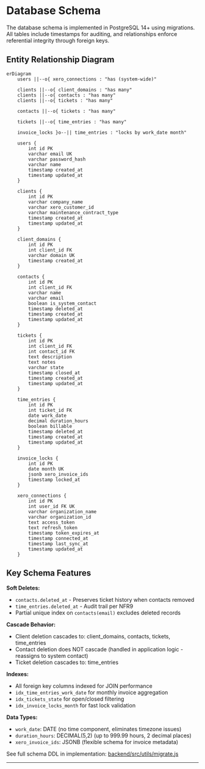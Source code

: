 # Database Schema

The database schema is implemented in PostgreSQL 14+ using migrations. All tables include timestamps for auditing, and relationships enforce referential integrity through foreign keys.

## Entity Relationship Diagram

```mermaid
erDiagram
    users ||--o{ xero_connections : "has (system-wide)"

    clients ||--o{ client_domains : "has many"
    clients ||--o{ contacts : "has many"
    clients ||--o{ tickets : "has many"

    contacts ||--o{ tickets : "has many"

    tickets ||--o{ time_entries : "has many"

    invoice_locks }o--|| time_entries : "locks by work_date month"

    users {
        int id PK
        varchar email UK
        varchar password_hash
        varchar name
        timestamp created_at
        timestamp updated_at
    }

    clients {
        int id PK
        varchar company_name
        varchar xero_customer_id
        varchar maintenance_contract_type
        timestamp created_at
        timestamp updated_at
    }

    client_domains {
        int id PK
        int client_id FK
        varchar domain UK
        timestamp created_at
    }

    contacts {
        int id PK
        int client_id FK
        varchar name
        varchar email
        boolean is_system_contact
        timestamp deleted_at
        timestamp created_at
        timestamp updated_at
    }

    tickets {
        int id PK
        int client_id FK
        int contact_id FK
        text description
        text notes
        varchar state
        timestamp closed_at
        timestamp created_at
        timestamp updated_at
    }

    time_entries {
        int id PK
        int ticket_id FK
        date work_date
        decimal duration_hours
        boolean billable
        timestamp deleted_at
        timestamp created_at
        timestamp updated_at
    }

    invoice_locks {
        int id PK
        date month UK
        jsonb xero_invoice_ids
        timestamp locked_at
    }

    xero_connections {
        int id PK
        int user_id FK UK
        varchar organization_name
        varchar organization_id
        text access_token
        text refresh_token
        timestamp token_expires_at
        timestamp connected_at
        timestamp last_sync_at
        timestamp updated_at
    }
```

## Key Schema Features

**Soft Deletes:**
- `contacts.deleted_at` - Preserves ticket history when contacts removed
- `time_entries.deleted_at` - Audit trail per NFR9
- Partial unique index on `contacts(email)` excludes deleted records

**Cascade Behavior:**
- Client deletion cascades to: client_domains, contacts, tickets, time_entries
- Contact deletion does NOT cascade (handled in application logic - reassigns to system contact)
- Ticket deletion cascades to: time_entries

**Indexes:**
- All foreign key columns indexed for JOIN performance
- `idx_time_entries_work_date` for monthly invoice aggregation
- `idx_tickets_state` for open/closed filtering
- `idx_invoice_locks_month` for fast lock validation

**Data Types:**
- `work_date`: DATE (no time component, eliminates timezone issues)
- `duration_hours`: DECIMAL(5,2) (up to 999.99 hours, 2 decimal places)
- `xero_invoice_ids`: JSONB (flexible schema for invoice metadata)

See full schema DDL in implementation: [backend/src/utils/migrate.js](backend/src/utils/migrate.js:1)

---

